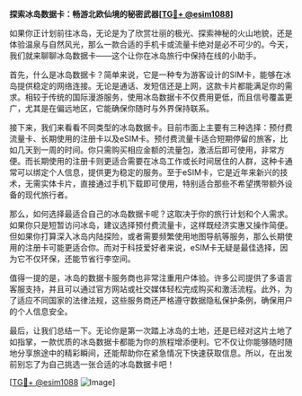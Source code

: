 **探索冰岛数据卡：畅游北欧仙境的秘密武器[[TG💪+ @esim1088](https://t.me/s/esim1088)]**

如果你正计划前往冰岛，无论是为了欣赏壮丽的极光、探索神秘的火山地貌，还是体验温泉与自然风光，那么一款合适的手机卡或流量卡绝对是必不可少的。今天，我们就来聊聊冰岛数据卡——这个让你在冰岛旅行中保持在线的小助手。

首先，什么是冰岛数据卡？简单来说，它是一种专为游客设计的SIM卡，能够在冰岛提供稳定的网络连接。无论是通话、发短信还是上网，这款卡片都能满足你的需求。相较于传统的国际漫游服务，使用冰岛数据卡不仅费用更低，而且信号覆盖更广，尤其是在偏远地区，它能确保你随时与外界保持联系。

接下来，我们来看看不同类型的冰岛数据卡。目前市面上主要有三种选择：预付费流量卡、长期使用的注册卡以及eSIM卡。预付费流量卡适合短期停留的旅客，比如几天到一周的时间。你只需购买相应金额的流量包，激活后即可使用，非常方便。而长期使用的注册卡则更适合需要在冰岛工作或长时间居住的人群，这种卡通常可以绑定个人信息，提供更为稳定的服务。至于eSIM卡，它是近年来新兴的技术，无需实体卡片，直接通过手机下载即可使用，特别适合那些不希望携带额外设备的现代旅行者。

那么，如何选择最适合自己的冰岛数据卡呢？这取决于你的旅行计划和个人需求。如果你只是短暂访问冰岛，建议选择预付费流量卡，这样既经济实惠又操作简便。但如果你打算深入冰岛内陆探险，或者需要频繁使用地图导航等服务，那么长期使用的注册卡可能更适合你。而对于科技爱好者来说，eSIM卡无疑是最佳选择，因为它不仅环保，还能节省行李空间。

值得一提的是，冰岛的数据卡服务商也非常注重用户体验。许多公司提供了多语言客服支持，并且可以通过官方网站或社交媒体轻松完成购买和激活流程。此外，为了适应不同国家的法律法规，这些服务商还严格遵守数据隐私保护条例，确保用户的个人信息安全。

最后，让我们总结一下。无论你是第一次踏上冰岛的土地，还是已经对这片土地了如指掌，一款优质的冰岛数据卡都能为你的旅程增添便利。它不仅让你能够随时随地分享旅途中的精彩瞬间，还能帮助你在紧急情况下快速获取信息。所以，在出发前别忘了为自己挑选一张合适的冰岛数据卡吧！

[[TG💪+ @esim1088](https://t.me/s/esim1088) ![Image](https://i.postimg.cc/4NQfJmqS/Snipaste-2025-05-13-00-14-12.png)]